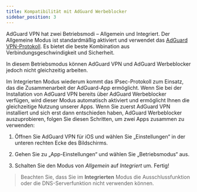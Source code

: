```yaml
---
title: Kompatibilität mit AdGuard Werbeblocker
sidebar_position: 3
---
```


AdGuard VPN hat zwei Betriebsmodi – Allgemein und Integriert. Der Allgemeine Modus ist standardmäßig aktiviert und verwendet das [AdGuard VPN-Protokoll](/general/adguard-vpn-protocol.mdx). Es bietet die beste Kombination aus Verbindungsgeschwindigkeit und Sicherheit.

In diesem Betriebsmodus können AdGuard VPN und AdGuard Werbeblocker jedoch nicht gleichzeitig arbeiten.

Im Integrierten Modus wiederum kommt das IPsec-Protokoll zum Einsatz, das die Zusammenarbeit der AdGuard-App ermöglicht. Wenn Sie bei der Installation von AdGuard VPN bereits über AdGuard Werbeblocker verfügen, wird dieser Modus automatisch aktiviert und ermöglicht Ihnen die gleichzeitige Nutzung unserer Apps. Wenn Sie zuerst AdGuard VPN installiert und sich erst dann entschieden haben, AdGuard Werbeblocker auszuprobieren, folgen Sie diesen Schritten, um zwei Apps zusammen zu verwenden:

1. Öffnen Sie AdGuard VPN für iOS und wählen Sie „Einstellungen“ in der unteren rechten Ecke des Bildschirms.

2. Gehen Sie zu „App-Einstellungen“ und wählen Sie „Betriebsmodus“ aus.

3. Schalten Sie den Modus von *Allgemein* auf *Integriert* um. Fertig!

> Beachten Sie, dass Sie im **Integrierten** Modus die Ausschlussfunktion oder die DNS-Serverfunktion nicht verwenden können.